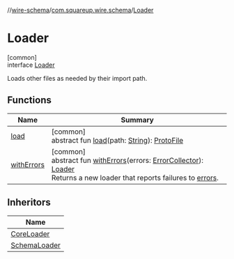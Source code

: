 //[wire-schema](../../../index.md)/[com.squareup.wire.schema](../index.md)/[Loader](index.md)

# Loader

[common]\
interface [Loader](index.md)

Loads other files as needed by their import path.

## Functions

| Name | Summary |
|---|---|
| [load](load.md) | [common]<br>abstract fun [load](load.md)(path: [String](https://kotlinlang.org/api/latest/jvm/stdlib/kotlin/-string/index.html)): [ProtoFile](../-proto-file/index.md) |
| [withErrors](with-errors.md) | [common]<br>abstract fun [withErrors](with-errors.md)(errors: [ErrorCollector](../-error-collector/index.md)): [Loader](index.md)<br>Returns a new loader that reports failures to [errors](with-errors.md). |

## Inheritors

| Name |
|---|
| [CoreLoader](../-core-loader/index.md) |
| [SchemaLoader](../-schema-loader/index.md) |
